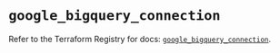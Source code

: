 # `google_bigquery_connection`

Refer to the Terraform Registry for docs: [`google_bigquery_connection`](https://registry.terraform.io/providers/hashicorp/google/5.39.0/docs/resources/bigquery_connection).
